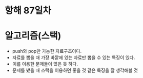 # 항해 87일차

# 알고리즘(스택)

- push와 pop만 가능한 자료구조이다.
- 자료를 뽑을 때 가장 바깥에 있는 자료만 뽑을 수 있는 특징이 있다.
- 이를 이용한 문제들이 많은 듯 하다.
- 문제를 봤을 때 스택을 이용하면 좋을 것 같은 특징을 잘 생각해볼 것
